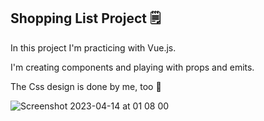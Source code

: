 ## Shopping List Project 🗒

In this project I'm practicing with Vue.js.

I'm creating components and playing with props and emits.

The Css design is done by me, too 🐬




![Screenshot 2023-04-14 at 01 08 00](https://user-images.githubusercontent.com/101716371/231902433-5005977c-7e23-41c6-bd0d-b884bb117ce6.png)



